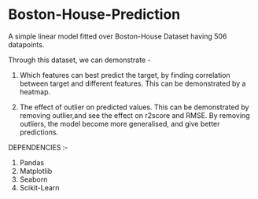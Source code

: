 # Boston-House-Prediction
A simple linear model fitted over Boston-House Dataset having 506 datapoints.  

Through this dataset, we can demonstrate - 
1. Which features can best predict the target, by finding correlation between target and different features.
   This can be demonstrated by a heatmap.


2. The effect of outlier on predicted values. 
   This can be demonstrated by removing outlier,and see the effect on r2score and RMSE.
   By removing outliers, the model become more generalised, and give better predictions.
   
   
DEPENDENCIES :-
1. Pandas
2. Matplotlib
3. Seaborn
4. Scikit-Learn
